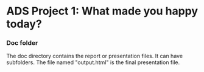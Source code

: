 # ADS Project 1: What made you happy today?
### Doc folder

The doc directory contains the report or presentation files. It can have subfolders. The file named "output.html" is the final presentation file.
